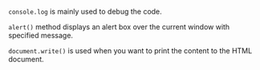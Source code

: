 `console.log` is mainly used to debug the code.

`alert()` method displays an alert box over the current window with specified message.

`document.write()` is used when you want to print the content to the HTML document.
